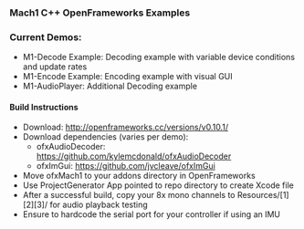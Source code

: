 ### Mach1 C++ OpenFrameworks Examples

### Current Demos:
 - M1-Decode Example: Decoding example with variable device conditions and update rates 
 - M1-Encode Example: Encoding example with visual GUI
 - M1-AudioPlayer: Additional Decoding example

#### Build Instructions
 - Download: http://openframeworks.cc/versions/v0.10.1/
 - Download dependencies (varies per demo): 
	- ofxAudioDecoder: https://github.com/kylemcdonald/ofxAudioDecoder
	- ofxImGui: https://github.com/jvcleave/ofxImGui
- Move ofxMach1 to your addons directory in OpenFrameworks
- Use ProjectGenerator App pointed to repo directory to create Xcode file 
- After a successful build, copy your 8x mono channels to Resources/[1][2][3]/ for audio playback testing
- Ensure to hardcode the serial port for your controller if using an IMU
